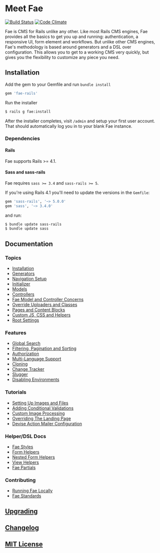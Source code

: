 # Meet Fae

[![Build Status](https://jenkins.afinedevelopment.com/buildStatus/icon?job=Fae/Prod)](https://jenkins.afinedevelopment.com/job/Fae/Prod)
[![Code Climate](https://codeclimate.com/github/wearefine/fae/badges/gpa.svg)](https://codeclimate.com/github/wearefine/fae)

Fae is CMS for Rails unlike any other. Like most Rails CMS engines, Fae provides all the basics to get you up and running: authentication, a responsive UI, form element and workflows. But unlike other CMS engines, Fae's methodology is based around generators and a DSL over configuration. This allows you to get to a working CMS very quickly, but gives you the flexibility to customize any piece you need.

## Installation

Add the gem to your Gemfile and run `bundle install`

```ruby
gem 'fae-rails'
```
Run the installer

```bash
$ rails g fae:install
```

After the installer completes, visit `/admin` and setup your first user account. That should automatically log you in to your blank Fae instance.

### Dependencies

#### Rails

Fae supports Rails >= 4.1.

#### Sass and sass-rails

Fae requires `sass >= 3.4` and `sass-rails >= 5`.

If you're using Rails 4.1 you'll need to update the versions in the `Gemfile`:

```ruby
gem 'sass-rails', '~> 5.0.0'
gem 'sass', '~> 3.4.0'
```

and run:

```bash
$ bundle update sass-rails
$ bundle update sass
```

## Documentation

### Topics

* [Installation](docs/installation/index.md)
* [Generators](docs/topics/generators.md)
* [Navigation Setup](docs/topics/navigation_setup.md)
* [Initializer](docs/topics/initializer.md)
* [Models](docs/topics/models.md)
* [Controllers](docs/topics/controllers_and_concerns.md)
* [Fae Model and Controller Concerns](docs/topics/concerns.md)
* [Override Uploaders and Classes](docs/topics/override_uploaders_and_classes.md)
* [Pages and Content Blocks](docs/topics/pages.md)
* [Custom JS, CSS and Helpers](docs/topics/custom_js_css.md)
* [Root Settings](docs/topics/root_settings.md)


### Features

* [Global Search](docs/features/search.md)
* [Filtering, Pagination and Sorting](docs/features/filtering.md)
* [Authorization](docs/features/authorization.md)
* [Multi-Language Support](docs/features/multi_language.md)
* [Cloning](docs/features/cloning.md)
* [Change Tracker](docs/features/change_tracker.md)
* [Slugger](docs/features/slugger.md)
* [Disabling Environments](docs/features/disable_envs.md)


### Tutorials

* [Setting Up Images and Files](docs/tutorials/image_and_files.md)
* [Adding Conditional Validations](docs/tutorials/conditional_validations.md)
* [Custom Image Processing](docs/tutorials/custom_images.md)
* [Overriding The Landing Page](docs/tutorials/landing_page.md)
* [Devise Action Mailer Configuration](docs/tutorials/actionmailer.md)


### Helper/DSL Docs

* [Fae Styles](docs/helpers/styles.md)
* [Form Helpers](docs/helpers/form_helpers.md)
* [Nested Form Helpers](docs/helpers/nested_form_helpers.md)
* [View Helpers](docs/helpers/view_helpers.md)
* [Fae Partials](docs/helpers/partials.md)

### Contributing

* [Running Fae Locally](docs/contributing/local_setup.md)
* [Fae Standards](docs/contributing/standards.md)

## [Upgrading](docs/upgrading/index.md)

## [Changelog](CHANGELOG.md)

## [MIT License](LICENSE)

